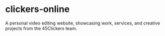 # clickers-online
A personal video editing website, showcasing work, services, and creative projects from the 45Clickers team.
